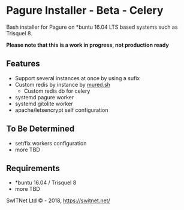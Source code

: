# Pagure Installer - Beta - Celery
Bash installer for Pagure on *buntu 16.04 LTS based systems such as Trisquel 8.

**Please note that this is a work in progress, not production ready**

## Features
* Support several instances at once by using a sufix
* Custom redis by instance by [mured.sh](https://github.com/switnet-ltd/mured)
    * Custom redis db for celery
* systemd pagure worker
* systemd gitolite worker
* apache/letsencrypt self configuration

## To Be Determined
* set/fix workers configuration
* more TBD

## Requirements
* *buntu 16.04 / Trisquel 8
* more TBD


SwITNet Ltd © - 2018, https://switnet.net/
